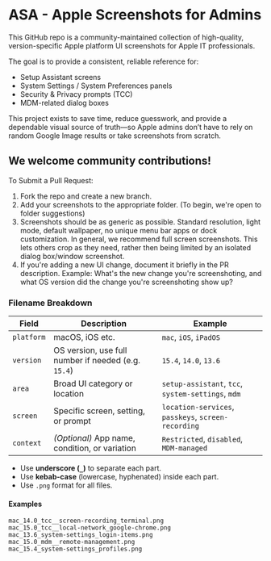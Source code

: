 # ASA - Apple Screenshots for Admins

This GitHub repo is a community-maintained collection of high-quality, version-specific Apple platform UI screenshots for Apple IT professionals.

The goal is to provide a consistent, reliable reference for:
- Setup Assistant screens
- System Settings / System Preferences panels
- Security & Privacy prompts (TCC)
- MDM-related dialog boxes

This project exists to save time, reduce guesswork, and provide a dependable visual source of truth—so Apple admins don’t have to rely on random Google Image results or take screenshots from scratch.

## We welcome community contributions!
To Submit a Pull Request:
1. Fork the repo and create a new branch.
2. Add your screenshots to the appropriate folder. (To begin, we're open to folder suggestions)
3. Screenshots should be as generic as possible. Standard resolution, light mode, default wallpaper, no unique menu bar apps or dock customization. In general, we recommend full screen screenshots. This lets others crop as they need, rather then being limited by an isolated dialog box/window screenshot.
5. If you're adding a new UI change, document it briefly in the PR description. Example: What's the new change you're screenshoting, and what OS version did the change you're screenshoting show up?


### Filename Breakdown

| Field           | Description                                             | Example                          |
|----------------|---------------------------------------------------------|----------------------------------|
| `platform`| macOS, iOS etc.  | `mac`, `iOS`, `iPadOS`           |
| `version`| OS version, use full number if needed (e.g. `15.4`)  | `15.4`, `14.0`, `13.6`           |
| `area`         | Broad UI category or location                           | `setup-assistant`, `tcc`, `system-settings`, `mdm` |
| `screen`       | Specific screen, setting, or prompt                     | `location-services`, `passkeys`, `screen-recording` |
| `context`      | *(Optional)* App name, condition, or variation          | `Restricted`, `disabled`, `MDM-managed` |

- Use **underscore (`_`)** to separate each part.
- Use **kebab-case** (lowercase, hyphenated) inside each part.
- Use `.png` format for all files.

#### Examples

```mac_15.4_setup-assistant_passkeys.png
mac_14.0_tcc__screen-recording_terminal.png
mac_15.0_tcc__local-network_google-chrome.png
mac_13.6_system-settings_login-items.png
mac_15.0_mdm__remote-management.png
mac_15.4_system-settings_profiles.png
